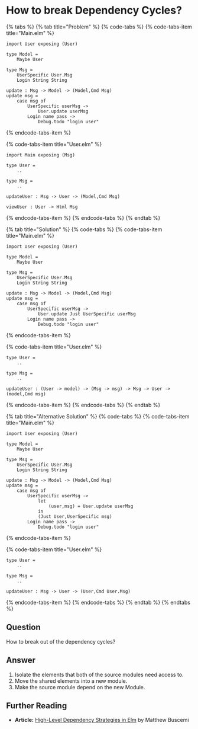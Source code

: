 # How to break Dependency Cycles?

{% tabs %}
{% tab title="Problem" %}
{% code-tabs %}
{% code-tabs-item title="Main.elm" %}
```text
import User exposing (User)

type Model =
    Maybe User

type Msg =
    UserSpecific User.Msg
    Login String String

update : Msg -> Model -> (Model,Cmd Msg)
update msg =
    case msg of
        UserSpecific userMsg ->
            User.update userMsg
        Login name pass ->
            Debug.todo "login user"
```
{% endcode-tabs-item %}

{% code-tabs-item title="User.elm" %}
```
import Main exposing (Msg)

type User =
    ..

type Msg =
    ..
    
updateUser : Msg -> User -> (Model,Cmd Msg)

viewUser : User -> Html Msg
```
{% endcode-tabs-item %}
{% endcode-tabs %}
{% endtab %}

{% tab title="Solution" %}
{% code-tabs %}
{% code-tabs-item title="Main.elm" %}
```text
import User exposing (User)

type Model =
    Maybe User

type Msg =
    UserSpecific User.Msg
    Login String String

update : Msg -> Model -> (Model,Cmd Msg)
update msg =
    case msg of
        UserSpecific userMsg ->
            User.update Just UserSpecific userMsg 
        Login name pass ->
            Debug.todo "login user"
```
{% endcode-tabs-item %}

{% code-tabs-item title="User.elm" %}
```
type User =
    ..

type Msg =
    ..
    
updateUser : (User -> model) -> (Msg -> msg) -> Msg -> User -> (model,Cmd msg)
```
{% endcode-tabs-item %}
{% endcode-tabs %}
{% endtab %}

{% tab title="Alternative Solution" %}
{% code-tabs %}
{% code-tabs-item title="Main.elm" %}
```text
import User exposing (User)

type Model =
    Maybe User

type Msg =
    UserSpecific User.Msg
    Login String String

update : Msg -> Model -> (Model,Cmd Msg)
update msg =
    case msg of
        UserSpecific userMsg ->
            let
                (user,msg) = User.update userMsg
            in
            (Just User,UserSpecific msg)
        Login name pass ->
            Debug.todo "login user"
```
{% endcode-tabs-item %}

{% code-tabs-item title="User.elm" %}
```
type User =
    ..

type Msg =
    ..
    
updateUser : Msg -> User -> (User,Cmd User.Msg)
```
{% endcode-tabs-item %}
{% endcode-tabs %}
{% endtab %}
{% endtabs %}

## Question

How to break out of the dependency cycles?

## Answer

1. Isolate the elements that both of the source modules need access to.
2. Move the shared elements into a new module.
3. Make the source module depend on the new Module.

## Further Reading

* **Article:** [High-Level Dependency Strategies in Elm](https://medium.com/@matthew.buscemi/high-level-dependency-strategies-in-elm-1135ec877d49) by Matthew Buscemi

